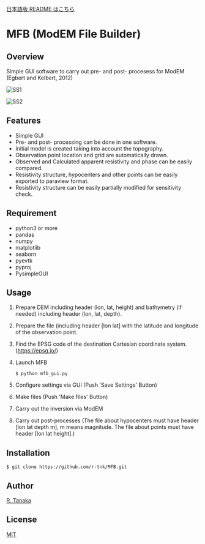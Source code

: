 [日本語版 README はこちら](https://github.com/r-tnk/MFB/blob/main/README-ja.md)
# MFB (ModEM File Builder)

## Overview

Simple GUI software to carry out pre- and post- procesess for ModEM (Egbert and Kelbert, 2012)

![SS1](https://user-images.githubusercontent.com/62272721/149767139-ca5f9ed0-e652-457a-850f-d86f37ece25d.png)

![SS2](https://user-images.githubusercontent.com/62272721/149767262-2c74b5d9-d618-4099-ac5d-05501586095d.png)

## Features

- Simple GUI
- Pre- and post- processing can be done in one software.
- Initial model is created taking into account the topography.
- Observation point location and grid are automatically drawn.
- Observed and Calculated apparent resistivity and phase can be easily compared.
- Resistivity structure, hypocenters and other points can be easily exported to paraview format.
- Resistivity structure can be easily partially modified for sensitivity check.


## Requirement

- python3 or more
- pandas
- numpy
- matplotlib
- seaborn
- pyevtk
- pyproj
- PysimpleGUI

## Usage

1. Prepare DEM including header (lon, lat, height) and bathymetry (if needed) including header (lon, lat, depth).
2. Prepare the file (including header [lon lat] with the latitude and longitude of the observation point.
3. Find the EPSG code of the destination Cartesian coordinate system.(https://epsg.io/)
4. Launch MFB

    `$ python mfb_gui.py`

5. Configure settings via GUI (Push 'Save Settings' Button)
6. Make files (Push 'Make files' Button)
7. Carry out the inversion via ModEM
8. Carry out post-processes (The file about hypocenters must have header [lon lat depth m], m means magnitude. The file about points must have header [lon lat height].)

## Installation

    $ git clone https://github.com/r-tnk/MFB.git

## Author

[R. Tanaka](https://www.researchgate.net/profile/Ryo-Tanaka-12)

## License

[MIT](https://github.com/r-tnk/MFB/blob/main/LICENSE)

